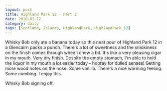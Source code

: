 ```yaml
---
layout: post
title: Highland Park 12 - Part 2
date: 2018-01-22
category: daily
tags: [Scotland, Islands, HighlandPark, HighlandPark_12]
---
```


Whisky Bob only ate a banana today so this neat pour of Highland Park 12 in a Glencairn packs a punch. There's a lot of sweetness and the smokiness on the finish comes through when I chew a bit. It's like a very pleasing cigar in my mouth. Very dry finish. Despite the empty stomach, I'm able to hold the liquor in my mouth a lot easier today - hooray for dulled senses! Getting more wood notes on the nose. Some vanilla. There's a nice warming feeling. Some numbing. I enjoy this.

Whisky Bob signing off.
